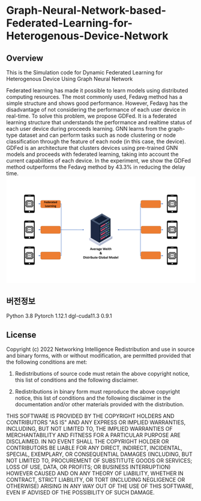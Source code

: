 # Graph-Neural-Network-based-Federated-Learning-for-Heterogenous-Device-Network

## Overview
This is the Simulation code for Dynamic Federated Learning for Heterogenous Device Using Graph Neural Network

Federated learning has made it possible to learn models using distributed computing resources. The most commonly
used, Fedavg method has a simple structure and shows good performance. However, Fedavg has the disadvantage of not
considering the performance of each user device in real-time. To solve this problem, we propose GDFed. It is a federated
learning structure that understands the performance and realtime status of each user device during proceeds learning. GNN
learns from the graph-type dataset and can perform tasks such as node clustering or node classification through the feature of
each node (in this case, the device). GDFed is an architecture that clusters devices using pre-trained GNN models and proceeds with
federated learning, taking into account the current capabilities of each device. In the experiment, we show the GDFed method
outperforms the Fedavg method by 43.3% in reducing the delay time.
![image info](./GDFedFig.png)


## 버전정보
Python 3.8
Pytorch 1.12.1
dgl-cuda11.3 0.9.1

## License
Copyright (c) 2022 Networking Intelligence
Redistribution and use in source and binary forms, with or without modification, are permitted provided that the following conditions are met:

1. Redistributions of source code must retain the above copyright notice, this list of conditions and the following disclaimer.

2. Redistributions in binary form must reproduce the above copyright notice, this list of conditions and the following disclaimer in the documentation and/or other materials provided with the distribution.

THIS SOFTWARE IS PROVIDED BY THE COPYRIGHT HOLDERS AND CONTRIBUTORS "AS IS" AND ANY EXPRESS OR IMPLIED WARRANTIES, INCLUDING, BUT NOT LIMITED TO, THE IMPLIED WARRANTIES OF MERCHANTABILITY AND FITNESS FOR A PARTICULAR PURPOSE ARE DISCLAIMED. IN NO EVENT SHALL THE COPYRIGHT HOLDER OR CONTRIBUTORS BE LIABLE FOR ANY DIRECT, INDIRECT, INCIDENTAL, SPECIAL, EXEMPLARY, OR CONSEQUENTIAL DAMAGES (INCLUDING, BUT NOT LIMITED TO, PROCUREMENT OF SUBSTITUTE GOODS OR SERVICES; LOSS OF USE, DATA, OR PROFITS; OR BUSINESS INTERRUPTION) HOWEVER CAUSED AND ON ANY THEORY OF LIABILITY, WHETHER IN CONTRACT, STRICT LIABILITY, OR TORT (INCLUDING NEGLIGENCE OR OTHERWISE) ARISING IN ANY WAY OUT OF THE USE OF THIS SOFTWARE, EVEN IF ADVISED OF THE POSSIBILITY OF SUCH DAMAGE.
